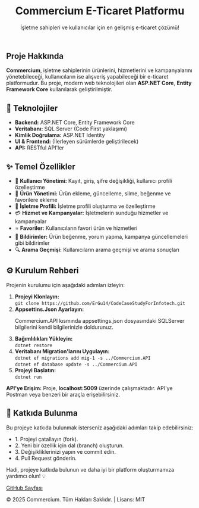 <!DOCTYPE html>
<html lang="en">
<head>
  <meta charset="UTF-8">
  <meta name="viewport" content="width=device-width, initial-scale=1.0">
 
</head>
<body>

<header>
  <h1>Commercium E-Ticaret Platformu</h1>
  <p>İşletme sahipleri ve kullanıcılar için en gelişmiş e-ticaret çözümü!</p>
</header>

<div class="container">
  <h2>Proje Hakkında</h2>
  <p><strong>Commercium</strong>, işletme sahiplerinin ürünlerini, hizmetlerini ve kampanyalarını yönetebileceği, kullanıcıların ise alışveriş yapabileceği bir e-ticaret platformudur. Bu proje, modern web teknolojileri olan <strong>ASP.NET Core</strong>, <strong>Entity Framework Core</strong> kullanılarak geliştirilmiştir.</p>

  <h2>🚀 Teknolojiler</h2>
  <ul>
    <li><strong>Backend:</strong> ASP.NET Core, Entity Framework Core</li>
    <li><strong>Veritabanı:</strong> SQL Server (Code First yaklaşımı)</li>
    <li><strong>Kimlik Doğrulama:</strong> ASP.NET Identity</li>
    <li><strong>UI & Frontend:</strong> (İlerleyen sürümlerde geliştirilecek)</li>
    <li><strong>API:</strong> RESTful API'ler</li>
  </ul>

  <h2>✨ Temel Özellikler</h2>
  <ul>
    <li>💼 <strong>Kullanıcı Yönetimi:</strong> Kayıt, giriş, şifre değişikliği, kullanıcı profili özelleştirme</li>
    <li>🛒 <strong>Ürün Yönetimi:</strong> Ürün ekleme, güncelleme, silme, beğenme ve favorilere ekleme</li>
    <li>🏢 <strong>İşletme Profili:</strong> İşletme profili oluşturma ve özelleştirme</li>
    <li>💳 <strong>Hizmet ve Kampanyalar:</strong> İşletmelerin sunduğu hizmetler ve kampanyalar</li>
    <li>⭐ <strong>Favoriler:</strong> Kullanıcıların favori ürün ve hizmetleri</li>
    <li>🔔 <strong>Bildirimler:</strong> Ürün beğenme, yorum yapma, kampanya güncellemeleri gibi bildirimler</li>
    <li>🔍 <strong>Arama Geçmişi:</strong> Kullanıcıların arama geçmişi ve arama sonuçları</li>
  </ul>

  <h2>⚙️ Kurulum Rehberi</h2>
  <p>Projenin kurulumu için aşağıdaki adımları izleyin:</p>
  <ol>
    <li><strong>Projeyi Klonlayın:</strong><br>
      <code>git clone https://github.com/ErGu14/CodeCaseStudyForInfotech.git</code>
    </li>
     <li><strong>Appsettins.Json Ayarlayın:</strong><br>
      <p>Commercium.API kısmında appsettings.json dosyasındaki SQLServer bilgilerini kendi bilgilerinizle doldurunuz.</p>
    </li>
    <li><strong>Bağımlılıkları Yükleyin:</strong><br>
      <code>dotnet restore</code>
    </li>
    <li><strong>Veritabanı Migration'larını Uygulayın:</strong><br>
      <code>dotnet ef migrations add mig-1 -s ../Commercium.API</code><br>
      <code>dotnet ef database update -s ../Commercium.API</code>
    </li>
    <li><strong>Projeyi Başlatın:</strong><br>
      <code>dotnet run</code>
    </li>
  </ol>

  <p><strong>API'ye Erişim:</strong> Proje, <strong>localhost:5009</strong> üzerinde çalışmaktadır. API'ye Postman veya benzeri bir araçla erişebilirsiniz.</p>

  <h2>🤝 Katkıda Bulunma</h2>
  <p>Bu projeye katkıda bulunmak isterseniz aşağıdaki adımları takip edebilirsiniz:</p>
  <ul>
    <li>1. Projeyi çatallayın (fork).</li>
    <li>2. Yeni bir özellik için dal (branch) oluşturun.</li>
    <li>3. Değişikliklerinizi yapın ve commit edin.</li>
    <li>4. Pull Request gönderin.</li>
  </ul>

  <p>Hadi, projeye katkıda bulunun ve daha iyi bir platform oluşturmamıza yardımcı olun! 💡</p>

  <a href="https://github.com/ErGu14/CodeCaseStudyForInfotech" class="btn">GitHub Sayfası</a>
</div>

<footer>
  <p>&copy; 2025 Commercium. Tüm Hakları Saklıdır. | Lisans: MIT</p>
</footer>

</body>
</html>
